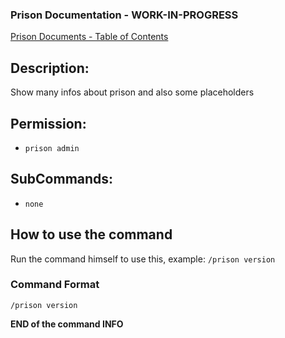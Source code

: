 ### Prison Documentation - **WORK-IN-PROGRESS**
[Prison Documents - Table of Contents](../docs/prison_docs_000_toc.md)

## Description:

Show many infos about prison and also some placeholders

## Permission:

- `prison admin`

## SubCommands:

- `none`

## How to use the command

Run the command himself to use this, example: `/prison version`

### Command Format

`/prison version`

**END of the command INFO**